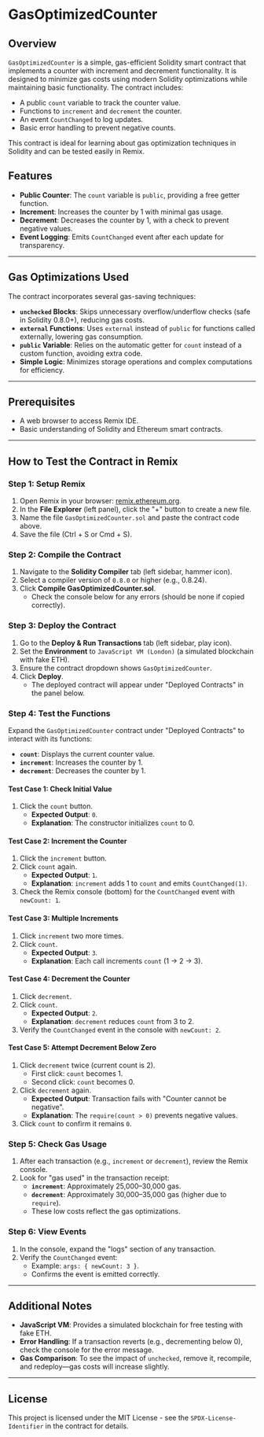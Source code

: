 # GasOptimizedCounter

## Overview
`GasOptimizedCounter` is a simple, gas-efficient Solidity smart contract that implements a counter with increment and decrement functionality. It is designed to minimize gas costs using modern Solidity optimizations while maintaining basic functionality. The contract includes:
- A public `count` variable to track the counter value.
- Functions to `increment` and `decrement` the counter.
- An event `CountChanged` to log updates.
- Basic error handling to prevent negative counts.

This contract is ideal for learning about gas optimization techniques in Solidity and can be tested easily in Remix.



## Features
- **Public Counter**: The `count` variable is `public`, providing a free getter function.
- **Increment**: Increases the counter by 1 with minimal gas usage.
- **Decrement**: Decreases the counter by 1, with a check to prevent negative values.
- **Event Logging**: Emits `CountChanged` event after each update for transparency.

---

## Gas Optimizations Used
The contract incorporates several gas-saving techniques:
- **`unchecked` Blocks**: Skips unnecessary overflow/underflow checks (safe in Solidity 0.8.0+), reducing gas costs.
- **`external` Functions**: Uses `external` instead of `public` for functions called externally, lowering gas consumption.
- **`public` Variable**: Relies on the automatic getter for `count` instead of a custom function, avoiding extra code.
- **Simple Logic**: Minimizes storage operations and complex computations for efficiency.

---

## Prerequisites
- A web browser to access Remix IDE.
- Basic understanding of Solidity and Ethereum smart contracts.

---

## How to Test the Contract in Remix

### Step 1: Setup Remix
1. Open Remix in your browser: [remix.ethereum.org](https://remix.ethereum.org).
2. In the **File Explorer** (left panel), click the "+" button to create a new file.
3. Name the file `GasOptimizedCounter.sol` and paste the contract code above.
4. Save the file (Ctrl + S or Cmd + S).

### Step 2: Compile the Contract
1. Navigate to the **Solidity Compiler** tab (left sidebar, hammer icon).
2. Select a compiler version of `0.8.0` or higher (e.g., 0.8.24).
3. Click **Compile GasOptimizedCounter.sol**.
   - Check the console below for any errors (should be none if copied correctly).

### Step 3: Deploy the Contract
1. Go to the **Deploy & Run Transactions** tab (left sidebar, play icon).
2. Set the **Environment** to `JavaScript VM (London)` (a simulated blockchain with fake ETH).
3. Ensure the contract dropdown shows `GasOptimizedCounter`.
4. Click **Deploy**.
   - The deployed contract will appear under "Deployed Contracts" in the panel below.

### Step 4: Test the Functions
Expand the `GasOptimizedCounter` contract under "Deployed Contracts" to interact with its functions:
- **`count`**: Displays the current counter value.
- **`increment`**: Increases the counter by 1.
- **`decrement`**: Decreases the counter by 1.

#### Test Case 1: Check Initial Value
1. Click the `count` button.
   - **Expected Output**: `0`.
   - **Explanation**: The constructor initializes `count` to 0.

#### Test Case 2: Increment the Counter
1. Click the `increment` button.
2. Click `count` again.
   - **Expected Output**: `1`.
   - **Explanation**: `increment` adds 1 to `count` and emits `CountChanged(1)`.
3. Check the Remix console (bottom) for the `CountChanged` event with `newCount: 1`.

#### Test Case 3: Multiple Increments
1. Click `increment` two more times.
2. Click `count`.
   - **Expected Output**: `3`.
   - **Explanation**: Each call increments `count` (1 → 2 → 3).

#### Test Case 4: Decrement the Counter
1. Click `decrement`.
2. Click `count`.
   - **Expected Output**: `2`.
   - **Explanation**: `decrement` reduces `count` from 3 to 2.
3. Verify the `CountChanged` event in the console with `newCount: 2`.

#### Test Case 5: Attempt Decrement Below Zero
1. Click `decrement` twice (current count is 2).
   - First click: `count` becomes 1.
   - Second click: `count` becomes 0.
2. Click `decrement` again.
   - **Expected Output**: Transaction fails with "Counter cannot be negative".
   - **Explanation**: The `require(count > 0)` prevents negative values.
3. Click `count` to confirm it remains `0`.

### Step 5: Check Gas Usage
1. After each transaction (e.g., `increment` or `decrement`), review the Remix console.
2. Look for "gas used" in the transaction receipt:
   - **`increment`**: Approximately 25,000–30,000 gas.
   - **`decrement`**: Approximately 30,000–35,000 gas (higher due to `require`).
   - These low costs reflect the gas optimizations.

### Step 6: View Events
1. In the console, expand the "logs" section of any transaction.
2. Verify the `CountChanged` event:
   - Example: `args: { newCount: 3 }`.
   - Confirms the event is emitted correctly.

---

## Additional Notes
- **JavaScript VM**: Provides a simulated blockchain for free testing with fake ETH.
- **Error Handling**: If a transaction reverts (e.g., decrementing below 0), check the console for the error message.
- **Gas Comparison**: To see the impact of `unchecked`, remove it, recompile, and redeploy—gas costs will increase slightly.

---

## License
This project is licensed under the MIT License - see the `SPDX-License-Identifier` in the contract for details.

